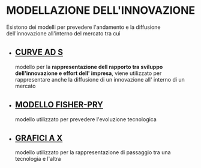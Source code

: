 # MODELLAZIONE DELL'INNOVAZIONE

Esistono dei modelli per prevedere l'andamento e la diffusione dell'innovazione all'interno del mercato tra cui

- ## [CURVE AD S](CURVE%20AD%20S.md)

	modello per la **rappresentazione dell rapporto tra sviluppo dell'innovazione e effort dell' impresa**, viene utilizzato per rappresentare anche la diffusione di un innovazione all' interno di un mercato

- ## [MODELLO FISHER-PRY](MODELLO%20FISHER-PRY.md)

	modello utilizzato per prevedere l'evoluzione tecnologica

- ## [GRAFICI A X](GRAFICI%20A%20X.md)

	modello utilizzato per la rappresentazione di passaggio tra una tecnologia e l'altra
	

